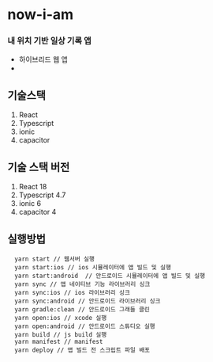 # now-i-am

### 내 위치 기반 일상 기록 앱
- 하이브리드 웹 앱
- 

## 기술스택
1. React 
1. Typescript
1. ionic
1. capacitor

## 기술 스택 버전
1. React 18
1. Typescript 4.7
1. ionic 6
1. capacitor 4

## 실행방법

```
  yarn start // 웹서버 실행
  yarn start:ios // ios 시뮬레이터에 앱 빌드 및 실행
  yarn start:android  // 안드로이드 시뮬레이터에 앱 빌드 및 실행
  yarn sync // 앱 네이티브 기능 라이브러리 싱크
  yarn sync:ios // ios 라이브러리 싱크
  yarn sync:android // 안드로이드 라이브러리 싱크
  yarn gradle:clean // 안드로이드 그래들 클린
  yarn open:ios // xcode 실행
  yarn open:android // 안드로이드 스튜디오 실행
  yarn build // js build 실행 
  yarn manifest // manifest 
  yarn deploy // 앱 빌드 전 스크립트 파일 배포

```
